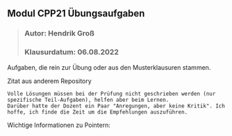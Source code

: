 ## Modul CPP21 Übungsaufgaben
>### Autor: Hendrik Groß
>### Klausurdatum: 06.08.2022

Aufgaben, die rein zur Übung oder aus den Musterklausuren stammen.

Zitat aus anderem Repository
```
Volle Lösungen müssen bei der Prüfung nicht geschrieben werden (nur spezifische Teil-Aufgaben), helfen aber beim Lernen.
Darüber hatte der Dozent ein Paar "Anregungen, aber keine Kritik". Ich hoffe, ich finde die Zeit um die Empfehlungen auszuführen.
```

Wichtige Informationen zu Pointern:
